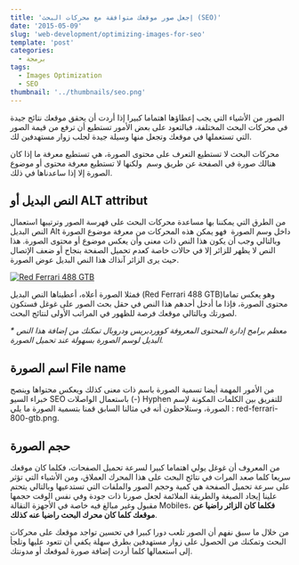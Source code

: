 ```yaml
---
title: 'إجعل صور موقعك متوافقة مع محركات البحث (SEO)'
date: '2015-05-09'
slug: 'web-development/optimizing-images-for-seo'
template: 'post'
categories:
  - برمجة
tags:
  - Images Optimization
  - SEO
thumbnail: '../thumbnails/seo.png'
---
```


الصور من الأشياء التي يجب إعطاؤها اهتماما كبيرا إذا أردت أن يحقق موقعك نتائج جيدة في محركات البحث المختلفة، فبالتعود على بعض الأمور تستطيع أن ترفع من قيمة الصور التي تستعملها في موقعك وتجعل منها وسيلة جيدة لجلب زوار مستهدفين لك.

محركات البحث لا تستطيع التعرف على محتوى الصورة، هي تستطيع معرفة ما إذا كان هنالك صورة في الصفحة عن طريق وسم <img> ولكنها لا تستطيع معرفة محتوى أو موضوع الصورة إلا إذا ساعدناها في ذلك.

## النص البديل أو ALT attribut

من الطرق التي يمكننا بها مساعدة محركات البحث على فهرسة الصور وترتيبها استعمال النص البديل Alt داخل وسم الصورة <img> فهو يمكن هذه المحركات من معرفة موضوع الصورة وبالتالي وجب أن يكون هذا النص ذات معنى وأن يعكس موضوع أو محتوى الصورة. هذا النص لا يظهر للزائر إلا في حالات خاصة كعدم تحميل الصفحة بنجاح أو ضعف الإتصال حيث يرى الزائر آنذاك هذا النص البديل عوض الصورة.

[![Red Ferrari 488 GTB](../images/red-ferrari-488-gtb-300x198.jpg)](../images/red-ferrari-488-gtb.jpg)

فمثلا الصورة أعلاه، أعطيناها النص البديل (Red Ferrari 488 GTB)وهو يعكس تماما محتوى الصورة، فإذا ما أدخل أحدهم هذا النص في حقل بحث الصور على غوغل فستكون لصورتك وبالتالي موقعك فرصة للظهور في المراتب الأولى لنتائج البحث.

_* معظم برامج إدارة المحتوى المعروفة كووردبريس ودروبال تمكنك من إضافة هذا النص البديل لوسم الصورة بسهولة عند تحميل الصورة._

## اسم الصورة File name

من الأمور المهمة أيضا تسمية الصورة باسم ذات معنى كذلك ويعكس محتواها وينصح خبراء السيو SEO باستعمال الواصلات (-) Hyphen للتفريق بين الكلمات المكونة لإسم الصورة، وستلاحظون أنه في مثالنا السابق قمنا بتسمية الصورة ما يلي : red-ferrari-800-gtb.png.

## حجم الصورة

من المعروف أن غوغل يولي اهتماما كبيرا لسرعة تحميل الصفحات، فكلما كان موقعك سريعا كلما صعد المرات في نتائج البحث على هذا المحرك العملاق، ومن الأشياء التي تؤثر على سرعة تحميل الصفحة هي كمية وحجم الصور والملفات التي تستدعيها وبالتالي يتحتم علينا إيجاد الصيغة والطريقة الملائمة لجعل صورنا ذات جودة وفي نفس الوقت حجمها مقبول وغير مبالغ فيه خاصة في الأجهزة النقالة Mobiles، **فكلما كان الزائر راضيا عن موقعك كلما كان محرك البحث راضيا عنه كذلك**.

من خلال ما سبق نفهم أن الصور تلعب دورا كبيرا في تحسين تواجد موقعك على محركات البحث وتمكنك من الحصول على زوار مستهدفين بطرق سهلة يكفي أن تتعود عليها وتلجأ إلى استعمالها كلما أردت إضافة صورة لموقعك أو مدونتك.
